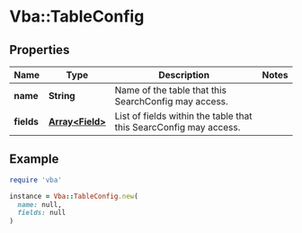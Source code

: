 # Vba::TableConfig

## Properties

| Name | Type | Description | Notes |
| ---- | ---- | ----------- | ----- |
| **name** | **String** | Name of the table that this SearchConfig may access. |  |
| **fields** | [**Array&lt;Field&gt;**](Field.md) | List of fields within the table that this SearcConfig may access. |  |

## Example

```ruby
require 'vba'

instance = Vba::TableConfig.new(
  name: null,
  fields: null
)
```

